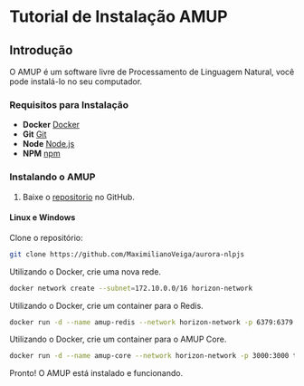 # Tutorial de Instalação AMUP

## Introdução

O AMUP é um software livre de Processamento de Linguagem Natural, você pode instalá-lo no seu computador.

### Requisitos para Instalação

* **Docker** [Docker](https://www.docker.com/community-edition)
* **Git** [Git](https://git-scm.com/)
* **Node** [Node.js](https://nodejs.org/)
* **NPM** [npm](https://www.npmjs.com/)

### Instalando o AMUP

1. Baixe o [repositorio](https://github.com/MaximilianoVeiga/aurora-nlpjs) no GitHub.

#### Linux e Windows

Clone o repositório:

```bash
git clone https://github.com/MaximilianoVeiga/aurora-nlpjs
```

Utilizando o Docker, crie uma nova rede.

```bash
docker network create --subnet=172.10.0.0/16 horizon-network
```

Utilizando o Docker, crie um container para o Redis.

```bash
docker run -d --name amup-redis --network horizon-network -p 6379:6379 redis
```

Utilizando o Docker, crie um container para o AMUP Core.

```bash
docker run -d --name amup-core --network horizon-network -p 3000:3000 thehorizondev/amup:0.0.6
```

Pronto! O AMUP está instalado e funcionando.
